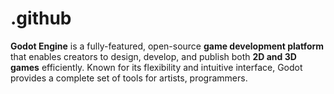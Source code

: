# .github
**Godot Engine** is a fully-featured, open-source **game development platform** that enables creators to design, develop, and publish both **2D and 3D games** efficiently. Known for its flexibility and intuitive interface, Godot provides a complete set of tools for artists, programmers.
